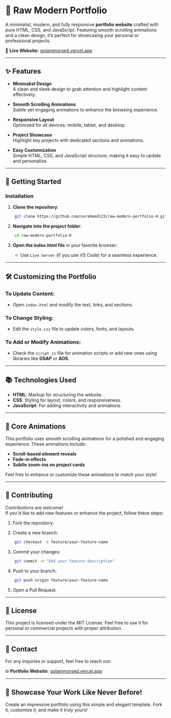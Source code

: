 

# 🌟 **Raw Modern Portfolio**

A minimalist, modern, and fully responsive **portfolio website** crafted with pure HTML, CSS, and JavaScript. Featuring smooth scrolling animations and a clean design, it’s perfect for showcasing your personal or professional projects.

🔗 **Live Website:** [golammorsed.vercel.app](https://golammorsed.vercel.app/)

----------

## ✨ **Features**

-   **Minimalist Design**  
    A clean and sleek design to grab attention and highlight content effectively.
    
-   **Smooth Scrolling Animations**  
    Subtle yet engaging animations to enhance the browsing experience.
    
-   **Responsive Layout**  
    Optimized for all devices: mobile, tablet, and desktop.
    
-   **Project Showcase**  
    Highlight key projects with dedicated sections and animations.
    
-   **Easy Customization**  
    Simple HTML, CSS, and JavaScript structure, making it easy to update and personalize.
    

----------


## 🚀 **Getting Started**

### **Installation**

1.  **Clone the repository**:
```bash
    git clone https://github.com/nurahmed123/raw-modern-portfolio-H.git 
```
2.  **Navigate into the project folder**:
    
```bash
    cd raw-modern-portfolio-H
```
3.  **Open the index.html file** in your favorite browser:
    
    -   Use `Live Server` (if you use VS Code) for a seamless experience.

----------

## 🛠️ **Customizing the Portfolio**

### To Update Content:

-   Open `index.html` and modify the text, links, and sections.

### To Change Styling:

-   Edit the `style.css` file to update colors, fonts, and layouts.

### To Add or Modify Animations:

-   Check the `script.js` file for animation scripts or add new ones using libraries like **GSAP** or **AOS**.

----------

## 📚 **Technologies Used**

-   **HTML**: Markup for structuring the website.
-   **CSS**: Styling for layout, colors, and responsiveness.
-   **JavaScript**: For adding interactivity and animations.

----------

## 🎨 **Core Animations**

This portfolio uses smooth scrolling animations for a polished and engaging experience. These animations include:

-   **Scroll-based element reveals**
-   **Fade-in effects**
-   **Subtle zoom-ins on project cards**

Feel free to enhance or customize these animations to match your style!

----------

## 🤝 **Contributing**

Contributions are welcome!  
If you'd like to add new features or enhance the project, follow these steps:

1.  Fork the repository.
    
2.  Create a new branch:
```bash
    git checkout -b feature/your-feature-name
```
3.  Commit your changes:
```bash
    git commit -m "Add your feature description"
```
4.  Push to your branch:
```bash
    git push origin feature/your-feature-name
```
5.  Open a Pull Request.
    

----------

## 📜 **License**

This project is licensed under the MIT License. Feel free to use it for personal or commercial projects with proper attribution.

----------

## 📧 **Contact**

For any inquiries or support, feel free to reach out:


🌐 **Portfolio Website**: [golammorsed.vercel.app](https://golammorsed.vercel.app/)

----------

## 🌟 **Showcase Your Work Like Never Before!**

Create an impressive portfolio using this simple and elegant template. Fork it, customize it, and make it truly yours!
